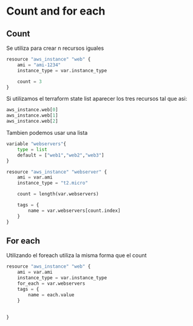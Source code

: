 # Count and for each

## Count
Se utiliza para crear n recursos iguales
```python
resource "aws_instance" "web" {
    ami = "ami-1234"
    instance_type = var.instance_type

    count = 3
}
```
Si utilizamos el terraform state list aparecer los tres recursos tal que asi:
```python
aws_instance.web[0]
aws_instance.web[1]
aws_instance.web[2]
```

Tambien podemos usar una lista
```python
variable "webservers"{
    type = list
    default = ["web1","web2","web3"]
}

resource "aws_instance" "webserver" {
    ami = var.ami
    instance_type = "t2.micro"

    count = length(var.webservers)

    tags = {
        name = var.webservers[count.index]
    }
}
```

## For each
Utilizando el foreach utiliza la misma forma que el count
```python
resource "aws_instance" "web" {
    ami = var.ami
    instance_type = var.instance_type
    for_each = var.webservers 
    tags = {
        name = each.value
    }
    
    
}